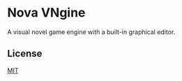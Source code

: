 # Nova VNgine

A visual novel game engine with a built-in graphical editor.

## License

[MIT](LICENSE)